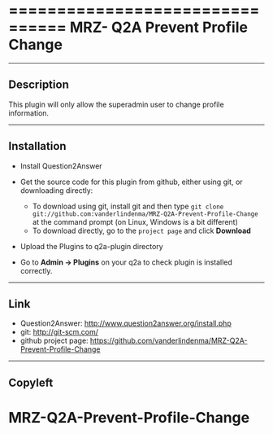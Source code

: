 ================================
MRZ- Q2A Prevent Profile Change
================================

-----------
Description
-----------
This plugin will only allow the superadmin user to change profile information.

------------
Installation
------------

* Install Question2Answer
* Get the source code for this plugin from github, either using git, or downloading directly:

   - To download using git, install git and then type 
     ``git clone git://github.com:vanderlindenma/MRZ-Q2A-Prevent-Profile-Change``
     at the command prompt (on Linux, Windows is a bit different)
   - To download directly, go to the `project page` and click **Download**

* Upload the Plugins to q2a-plugin directory
* Go to **Admin -> Plugins** on your q2a to check plugin is installed correctly.

-----
Link
-----
- Question2Answer: http://www.question2answer.org/install.php
- git: http://git-scm.com/
- github project page: https://github.com/vanderlindenma/MRZ-Q2A-Prevent-Profile-Change

---------
Copyleft
---------
# MRZ-Q2A-Prevent-Profile-Change
